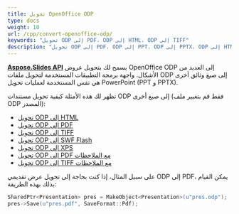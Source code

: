 ```yaml
---
title: تحويل OpenOffice ODP
type: docs
weight: 10
url: /cpp/convert-openoffice-odp/
keywords: "تحويل ODP إلى PDF، ODP إلى HTML، ODP إلى TIFF"
description: "تحويل ODP إلى PDF، ODP إلى PPT، ODP إلى PPTX، ODP إلى HTML وأشكال أخرى باستخدام Aspose.Slides."
---
```


[**Aspose.Slides API**](https://products.aspose.com/slides/cpp/) يسمح لك بتحويل عروض OpenOffice ODP إلى العديد من الأشكال. واجهة برمجة التطبيقات المستخدمة لتحويل ملفات ODP إلى صيغ وثائق أخرى هي نفس المستخدمة لعمليات تحويل PowerPoint (PPT و PPTX).

تظهر لك هذه الأمثلة كيفية تحويل مستندات ODP إلى صيغ أخرى (فقط قم بتغيير ملف ODP المصدر):

- [تحويل ODP إلى HTML](/slides/cpp/convert-powerpoint-ppt-and-pptx-to-html/)
- [تحويل ODP إلى PDF](/slides/cpp/convert-powerpoint-ppt-and-pptx-to-pdf/)
- [تحويل ODP إلى TIFF](/slides/cpp/convert-powerpoint-ppt-and-pptx-to-tiff/)
- [تحويل ODP إلى SWF Flash](/slides/cpp/convert-powerpoint-ppt-and-pptx-to-swf-flash/)
- [تحويل ODP إلى XPS](/slides/cpp/convert-powerpoint-ppt-and-pptx-to-microsoft-xps-document/)
- [تحويل ODP إلى PDF مع الملاحظات](/slides/cpp/convert-powerpoint-ppt-and-pptx-to-pdf-with-notes/)
- [تحويل ODP إلى TIFF مع الملاحظات](/slides/cpp/convert-powerpoint-ppt-and-pptx-to-tiff-with-notes/)

على سبيل المثال، إذا كنت بحاجة إلى تحويل عرض تقديمي ODP إلى PDF، يمكن القيام بذلك بهذه الطريقة:

``` cpp
SharedPtr<Presentation> pres = MakeObject<Presentation>(u"pres.odp");
pres->Save(u"pres.pdf", SaveFormat::Pdf);
```